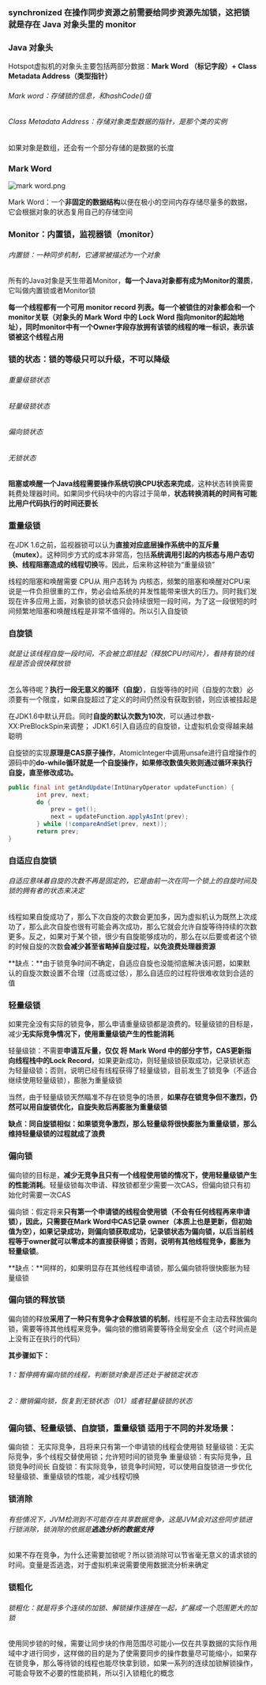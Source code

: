 ### synchronized 在操作同步资源之前需要给同步资源先加锁，这把锁就是存在 Java 对象头里的 monitor



### Java 对象头

Hotspot虚拟机的对象头主要包括两部分数据：**Mark Word （标记字段）+  Class Metadata Address（类型指针）**

###### Mark word：存储锁的信息，和hashCode()值

###### Class Metadata Address：存储对象类型数据的指针，是那个类的实例

如果对象是数组，还会有一个部分存储的是数据的长度

### Mark Word

![mark word.png](https://github.com/likang315/Java-and-Middleware/blob/master/5%EF%BC%9A%E5%A4%9A%E7%BA%BF%E7%A8%8B/%E5%A4%9A%E7%BA%BF%E7%A8%8B/mark%20word.png?raw=true)

Mark Word：一个**非固定的数据结构**以便在极小的空间内存存储尽量多的数据，它会根据对象的状态复用自己的存储空间

### Monitor：内置锁，监视器锁（monitor）

###### 内置锁：一种同步机制，它通常被描述为一个对象

所有的Java对象是天生带着Monitor，**每一个Java对象都有成为Monitor的潜质**，它叫做内置锁或者Monitor锁

**每一个线程都有一个可用 monitor record 列表。每一个被锁住的对象都会和一个monitor关联（**对象头的 Mark Word 中的 Lock Word 指向monitor的起始地址），同时monitor中有一个**Owner字段存放拥有该锁的线程的唯一标识，表示该锁被这个线程占用**



### 锁的状态：锁的等级只可以升级，不可以降级

###### 重量级锁状态

###### 轻量级锁状态

###### 偏向锁状态

###### 无锁状态



**阻塞或唤醒一个Java线程需要操作系统切换CPU状态来完成**，这种状态转换需要耗费处理器时间。如果同步代码块中的内容过于简单，**状态转换消耗的时间有可能比用户代码执行的时间还要长**



### 重量级锁

在JDK 1.6之前，监视器锁可以认为**直接对应底层操作系统中的互斥量（mutex）**。这种同步方式的成本非常高，包括**系统调用引起的内核态与用户态切换、线程阻塞造成的线程切换**等。因此，后来称这种锁为“重量级锁”

线程的阻塞和唤醒需要 CPU从 用户态转为 内核态，频繁的阻塞和唤醒对CPU来说是一件负担很重的工作，势必会给系统的并发性能带来很大的压力。同时我们发现在许多应用上面，对象锁的锁状态只会持续很短一段时间，为了这一段很短的时间频繁地阻塞和唤醒线程是非常不值得的。所以引入自旋锁



### 自旋锁

###### 就是让该线程自旋一段时间，不会被立即挂起（释放CPU时间片），看持有锁的线程是否会很快释放锁

怎么等待呢？**执行一段无意义的循环（自旋）**，自旋等待的时间（自旋的次数）必须要有一个限度，如果自旋超过了定义的时间仍然没有获取到锁，则应该被挂起是

在JDK1.6中默认开启。同时**自旋的默认次数为10次**，可以通过参数-XX:PreBlockSpin来调整； 
JDK1.6引入自适应的自旋锁，让虚拟机会变得越来越聪明

自旋锁的实现**原理是CAS原子操作**，AtomicInteger中调用unsafe进行自增操作的源码中的**do-while循环就是一个自旋操作，如果修改数值失败则通过循环来执行自旋，直至修改成功。**

```java
public final int getAndUpdate(IntUnaryOperator updateFunction) {
        int prev, next;
        do {
            prev = get();
            next = updateFunction.applyAsInt(prev);
        } while (!compareAndSet(prev, next));
        return prev;
}
```



### 自适应自旋锁

###### 自适应意味着自旋的次数不再是固定的，它是由前一次在同一个锁上的自旋时间及锁的拥有者的状态来决定

线程如果自旋成功了，那么下次自旋的次数会更加多，因为虚拟机认为既然上次成功了，那么此次自旋也很有可能会再次成功，那么它就会允许自旋等待持续的次数更多。反之，如果对于某个锁，很少有自旋能够成功的，那么在以后要或者这个锁的时候自旋的次数**会减少甚至省略掉自旋过程，以免浪费处理器资源**

**缺点：**由于锁竞争时间不确定，自适应自旋也没能彻底解决该问题，如果默认的自旋次数设置不合理（过高或过低），那么自适应的过程将很难收敛到合适的值



### 轻量级锁

如果完全没有实际的锁竞争，那么申请重量级锁都是浪费的。轻量级锁的目标是，减少**无实际竞争情况下，使用重量级锁产生的性能消耗**

轻量级锁：不需要**申请互斥量，仅仅 将 Mark Word 中的部分字节，CAS更新指向线程栈中的Lock Record**，如果更新成功，则轻量级锁获取成功，记录锁状态为轻量级锁；否则，说明已经有线程获得了轻量级锁，目前发生了锁竞争（不适合继续使用轻量级锁），膨胀为重量级锁

当然，由于轻量级锁天然瞄准不存在锁竞争的场景，**如果存在锁竞争但不激烈，仍然可以用自旋锁优化，自旋失败后再膨胀为重量级锁**

**缺点：**同自旋锁相似：如果锁竞争激烈，那么轻量级将很快膨胀为重量级锁，那么**维持轻量级锁的过程就成了浪费**



### 偏向锁

偏向锁的目标是，**减少无竞争且只有一个线程使用锁的情况下，使用轻量级锁产生的性能消耗**。轻量级锁每次申请、释放锁都至少需要一次CAS，但偏向锁只有初始化时需要一次CAS

偏向锁：假定将来**只有第一个申请锁的线程会使用锁（不会有任何线程再来申请锁），因此，只需要在Mark Word中CAS记录 owner（本质上也是更新，但初始值为空），如果记录成功，则偏向锁获取成功，记录锁状态为偏向锁，以后当前线程等于owner就可以零成本的直接获得锁；否则，说明有其他线程竞争，膨胀为轻量级锁**。

**缺点：**同样的，如果明显存在其他线程申请锁，那么偏向锁将很快膨胀为轻量级锁

### 偏向锁的释放锁 

偏向锁的释放**采用了一种只有竞争才会释放锁的机制**，线程是不会主动去释放偏向锁，需要等待其他线程来竞争。偏向锁的撤销需要等待全局安全点（这个时间点是上没有正在执行的代码）

**其步骤如下：**

###### 1：暂停拥有偏向锁的线程，判断锁对象是否还处于被锁定状态

###### 2：撤销偏向锁，恢复到无锁状态（01）或者轻量级锁的状态



### 偏向锁、轻量级锁、自旋锁，重量级锁 适用于不同的并发场景：

偏向锁：    无实际竞争，且将来只有第一个申请锁的线程会使用锁
轻量级锁：无实际竞争，多个线程交替使用锁；允许短时间的锁竞争											重量级锁：有实际竞争，且锁竞争时间长
自旋锁：有实际竞争，锁竞争时间短，可以使用自旋锁进一步优化轻量级锁、重量级锁的性能，减少线程切换



### 锁消除

###### 有些情况下，JVM检测到不可能存在共享数据竞争，这是JVM会对这些同步锁进行锁消除，锁消除的依据是**逃逸分析的数据支持** 

如果不存在竞争，为什么还需要加锁呢？所以锁消除可以节省毫无意义的请求锁的时间。变量是否逃逸，对于虚拟机来说需要使用数据流分析来确定

### 锁粗化

###### 锁粗化：就是将多个连续的加锁、解锁操作连接在一起，扩展成一个范围更大的加锁

使用同步锁的时候，需要让同步块的作用范围尽可能小—仅在共享数据的实际作用域中才进行同步，这样做的目的是为了使需要同步的操作数量尽可能缩小，如果存在锁竞争，那么等待锁的线程也能尽快拿到锁，如果一系列的连续加锁解锁操作，可能会导致不必要的性能损耗，所以引入锁粗化的概念



